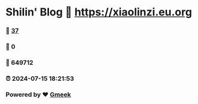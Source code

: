 # Shilin' Blog :link: https://xiaolinzi.eu.org 
### :page_facing_up: [37](https://xiaolinzi.eu.org/tag.html) 
### :speech_balloon: 0 
### :hibiscus: 649712 
### :alarm_clock: 2024-07-15 18:21:53 
### Powered by :heart: [Gmeek](https://github.com/Meekdai/Gmeek)
